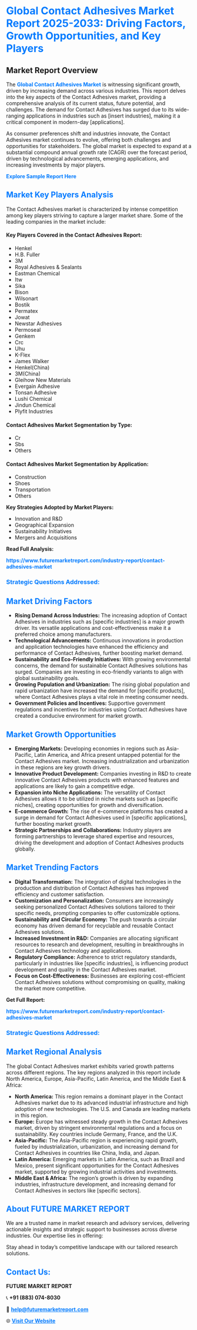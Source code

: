 <h1 style="color: #007BFF;">Global Contact Adhesives Market Report 2025-2033: Driving Factors, Growth Opportunities, and Key Players</h1>

<section id="overview">
<h2>Market Report Overview</h2>
<p>The <a href="https://www.futuremarketreport.com/industry-report/contact-adhesives-market" style="color: #007BFF; text-decoration: none;"><strong>Global Contact Adhesives Market</strong></a> is witnessing significant growth, driven by increasing demand across various industries. This report delves into the key aspects of the Contact Adhesives market, providing a comprehensive analysis of its current status, future potential, and challenges. The demand for Contact Adhesives has surged due to its wide-ranging applications in industries such as [insert industries], making it a critical component in modern-day [applications].</p>
<p>As consumer preferences shift and industries innovate, the Contact Adhesives market continues to evolve, offering both challenges and opportunities for stakeholders. The global market is expected to expand at a substantial compound annual growth rate (CAGR) over the forecast period, driven by technological advancements, emerging applications, and increasing investments by major players.</p>
</section>

<section id="overview">
<p><a href="https://www.futuremarketreport.com/request-sample/reportId=30621" style="color: #007BFF; text-decoration: none;"><strong>Explore Sample Report Here</strong></a></p>
</section>

<section id="key-players">
<h2 style="color: #007BFF;">Market Key Players Analysis</h2>
<p>The Contact Adhesives market is characterized by intense competition among key players striving to capture a larger market share. Some of the leading companies in the market include:</p>
<h4>Key Players Covered in the Contact Adhesives Report:</h4>
<ul><li>Henkel</li><li>H.B. Fuller</li><li>3M</li><li>Royal Adhesives &amp; Sealants</li><li>Eastman Chemical</li><li>Itw</li><li>Sika</li><li>Bison</li><li>Wilsonart</li><li>Bostik</li><li>Permatex</li><li>Jowat</li><li>Newstar Adhesives</li><li>Permoseal</li><li>Genkem</li><li>Crc</li><li>Uhu</li><li>K-Flex</li><li>James Walker</li><li>Henkel(China)</li><li>3M(China)</li><li>Gleihow New Materials</li><li>Evergain Adhesive</li><li>Tonsan Adhesive</li><li>Lushi Chemical</li><li>Jindun Chemical</li><li>Plyfit Industries</li></ul>
<h4>Contact Adhesives Market Segmentation by Type:</h4>
<ul><li>Cr</li><li>Sbs</li><li>Others</li></ul>

<h4>Contact Adhesives Market Segmentation by Application:</h4>
<ul><li>Construction</li><li>Shoes</li><li>Transportation</li><li>Others</li></ul>
<p><strong>Key Strategies Adopted by Market Players:</strong></p>
<ul>
<li>Innovation and R&D</li>
<li>Geographical Expansion</li>
<li>Sustainability Initiatives</li>
<li>Mergers and Acquisitions</li>
</ul>
</section>

<section>
<p><strong>Read Full Analysis: </strong></p><a href="https://www.futuremarketreport.com/industry-report/contact-adhesives-market" style="color: #007BFF; text-decoration: none;"><strong>https://www.futuremarketreport.com/industry-report/contact-adhesives-market</strong></a>
<h3 style="color: #007BFF;">Strategic Questions Addressed:</h3>
</section>

<section id="driving-factors">
<h2 style="color: #007BFF;">Market Driving Factors</h2>
<ul>
<li><strong>Rising Demand Across Industries:</strong> The increasing adoption of Contact Adhesives in industries such as [specific industries] is a major growth driver. Its versatile applications and cost-effectiveness make it a preferred choice among manufacturers.</li>
<li><strong>Technological Advancements:</strong> Continuous innovations in production and application technologies have enhanced the efficiency and performance of Contact Adhesives, further boosting market demand.</li>
<li><strong>Sustainability and Eco-Friendly Initiatives:</strong> With growing environmental concerns, the demand for sustainable Contact Adhesives solutions has surged. Companies are investing in eco-friendly variants to align with global sustainability goals.</li>
<li><strong>Growing Population and Urbanization:</strong> The rising global population and rapid urbanization have increased the demand for [specific products], where Contact Adhesives plays a vital role in meeting consumer needs.</li>
<li><strong>Government Policies and Incentives:</strong> Supportive government regulations and incentives for industries using Contact Adhesives have created a conducive environment for market growth.</li>
</ul>
</section>

<section id="growth-opportunities">
<h2 style="color: #007BFF;">Market Growth Opportunities</h2>
<ul>
<li><strong>Emerging Markets:</strong> Developing economies in regions such as Asia-Pacific, Latin America, and Africa present untapped potential for the Contact Adhesives market. Increasing industrialization and urbanization in these regions are key growth drivers.</li>
<li><strong>Innovative Product Development:</strong> Companies investing in R&D to create innovative Contact Adhesives products with enhanced features and applications are likely to gain a competitive edge.</li>
<li><strong>Expansion into Niche Applications:</strong> The versatility of Contact Adhesives allows it to be utilized in niche markets such as [specific niches], creating opportunities for growth and diversification.</li>
<li><strong>E-commerce Growth:</strong> The rise of e-commerce platforms has created a surge in demand for Contact Adhesives used in [specific applications], further boosting market growth.</li>
<li><strong>Strategic Partnerships and Collaborations:</strong> Industry players are forming partnerships to leverage shared expertise and resources, driving the development and adoption of Contact Adhesives products globally.</li>
</ul>
</section>

<section id="trending-factors">
<h2 style="color: #007BFF;">Market Trending Factors</h2>
<ul>
<li><strong>Digital Transformation:</strong> The integration of digital technologies in the production and distribution of Contact Adhesives has improved efficiency and customer satisfaction.</li>
<li><strong>Customization and Personalization:</strong> Consumers are increasingly seeking personalized Contact Adhesives solutions tailored to their specific needs, prompting companies to offer customizable options.</li>
<li><strong>Sustainability and Circular Economy:</strong> The push towards a circular economy has driven demand for recyclable and reusable Contact Adhesives solutions.</li>
<li><strong>Increased Investment in R&D:</strong> Companies are allocating significant resources to research and development, resulting in breakthroughs in Contact Adhesives technology and applications.</li>
<li><strong>Regulatory Compliance:</strong> Adherence to strict regulatory standards, particularly in industries like [specific industries], is influencing product development and quality in the Contact Adhesives market.</li>
<li><strong>Focus on Cost-Effectiveness:</strong> Businesses are exploring cost-efficient Contact Adhesives solutions without compromising on quality, making the market more competitive.</li>
</ul>
</section>

<section>
<p><strong>Get Full Report: </strong></p><a href="https://www.futuremarketreport.com/industry-report/contact-adhesives-market" style="color: #007BFF; text-decoration: none;"><strong>https://www.futuremarketreport.com/industry-report/contact-adhesives-market</strong></a>
<h3 style="color: #007BFF;">Strategic Questions Addressed:</h3>
</section>


<section id="regional-analysis">
<h2 style="color: #007BFF;">Market Regional Analysis</h2>
<p>The global Contact Adhesives market exhibits varied growth patterns across different regions. The key regions analyzed in this report include North America, Europe, Asia-Pacific, Latin America, and the Middle East & Africa:</p>
<ul>
<li><strong>North America:</strong> This region remains a dominant player in the Contact Adhesives market due to its advanced industrial infrastructure and high adoption of new technologies. The U.S. and Canada are leading markets in this region.</li>
<li><strong>Europe:</strong> Europe has witnessed steady growth in the Contact Adhesives market, driven by stringent environmental regulations and a focus on sustainability. Key countries include Germany, France, and the U.K.</li>
<li><strong>Asia-Pacific:</strong> The Asia-Pacific region is experiencing rapid growth, fueled by industrialization, urbanization, and increasing demand for Contact Adhesives in countries like China, India, and Japan.</li>
<li><strong>Latin America:</strong> Emerging markets in Latin America, such as Brazil and Mexico, present significant opportunities for the Contact Adhesives market, supported by growing industrial activities and investments.</li>
<li><strong>Middle East & Africa:</strong> The region’s growth is driven by expanding industries, infrastructure development, and increasing demand for Contact Adhesives in sectors like [specific sectors].</li>
</ul>
</section>

<footer>
<h2 style="color: #007BFF;">About FUTURE MARKET REPORT</h2>
<p>We are a trusted name in market research and advisory services, delivering actionable insights and strategic support to businesses across diverse industries. Our expertise lies in offering:</p>

<p>Stay ahead in today’s competitive landscape with our tailored research solutions.</p>

<h2 style="color: #007BFF;">Contact Us:</h2>
<p><strong>FUTURE MARKET REPORT</strong></p>
<p>📞 <strong>+91 (883) 074-8030</strong></p>
<p>📧 <strong><a href="mailto:help@futuremarketreport.com" style="color: #007BFF;">help@futuremarketreport.com</a></strong></p>
<p>🌐 <strong><a href="https://www.futuremarketreport.com/" style="color: #007BFF;">Visit Our Website</a></strong></p>
</footer>